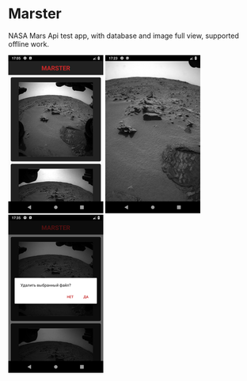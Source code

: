 # Marster
NASA Mars Api test app, with database and image full view, supported offline work.

![alt text](https://github.com/tomascookie/Marster/blob/master/pic1.png)
![alt text](https://github.com/tomascookie/Marster/blob/master/pic2.png)
![alt text](https://github.com/tomascookie/Marster/blob/master/pic3.png)
